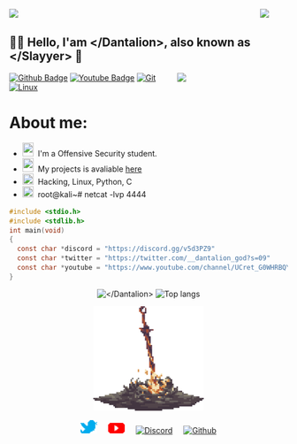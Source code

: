 <p align="left">
  <img src="http://24.media.tumblr.com/a8d91d9d6f197e126351464305f75dd7/tumblr_msitq5qMwW1sg2d49o1_1280.gif" width="50px"> 
  <img align="right" src="https://data.whicdn.com/images/232263957/original.gif" width="50px"> 
</p>

## :man_technologist: Hello, I'am \</Dantalion>, also known as \</Slayyer> 👋

<img align='right' src='https://data.whicdn.com/images/286687755/original.gif' width='200"'>

[![Github Badge](https://img.shields.io/badge/-Github-000?style=flat-square&logo=Github&logoColor=white&link=https://github.com/fagnerpsantos)](https://github.com/Slayyer-dev)
[![Youtube Badge](https://img.shields.io/badge/-YouTube-ff0000?style=flat-square&labelColor=ff0000&logo=youtube&logoColor=white&link=https://www.youtube.com/user/TreinaWeb)](https://www.youtube.com/channel/UCret_G0WHRBQYG5MesldNjw?view_as=subscriber)
[![Git](https://img.shields.io/badge/-git-black?style=flat-square&logo=Git)](https://git-scm.com/) 
[![Linux](https://img.shields.io/badge/-linux-%231572B6?style=flat-square&logo=linux)](https://www.kernel.org/doc/html/latest/)

# About me:
- <img src="https://i0.wp.com/raspa.caamouco.net/wp-content/uploads/2009/06/dado_girando.png" width="20" height="25">&nbsp;&nbsp;I'm a Offensive Security student.
- <img src="http://lh4.ggpht.com/_QFL-9aHGKOE/S-wGdMXTq-I/AAAAAAAACv0/AXPszztHrzI/sapo.gif" width="20" height="25">&nbsp;&nbsp;My projects is avaliable [here](https://github.com/Dantalion-dev)
- <img src="http://static.tumblr.com/df9d542bafc79acb5da56244ff58e4ea/dyb7ptk/plloy3ebg/tumblr_static_2eb7rsfw5728kc80w08og080.gif" width="20" height="20">&nbsp;&nbsp;Hacking, Linux, Python, C
- <img src="https://omgfoss.com/wp-content/uploads/2019/02/linux.gif" width="20" height="20">&nbsp;&nbsp;root@kali~# netcat -lvp 4444

```c
#include <stdio.h>
#include <stdlib.h>
int main(void)
{
  const char *discord = "https://discord.gg/v5d3PZ9"
  const char *twitter = "https://twitter.com/__dantalion_god?s=09"
  const char *youtube = "https://www.youtube.com/channel/UCret_G0WHRBQYG5MesldNjw"
}

```

<p align="center">
  <img src="https://github-readme-stats.vercel.app/api?username=Dantalion-dev&show_icons=true&title_color=fff&icon_color=00d9ff&text_color=c9d1d9&bg_color=161b22" alt="</Dantalion>"/>
    <img src="https://github-readme-stats.vercel.app/api/top-langs/?username=Dantalion-dev&layout=compact&show_icons=true&title_color=fff&icon_color=fff&text_color=c9d1d9&bg_color=161b22" alt="Top langs" />
</p>

<p align="center">
  <img src="https://raw.githubusercontent.com/TanZng/TanZng/master/assets/bonefire.gif" width="200"/>
</p>

<p align="center">
  <a rel="nofollow noopener noreferrer" target="_blank" href="https://twitter.com/__dantalion_god">
  <img src="https://raw.githubusercontent.com/TanZng/TanZng/master/assets/twitter.png" width="30px" alt="Twitter"></a>
  &nbsp; &nbsp;
  <a rel="nofollow noopener noreferrer" target="_blank" href="https://www.youtube.com/channel/UCret_G0WHRBQYG5MesldNjw">
  <img src="https://raw.githubusercontent.com/TanZng/TanZng/master/assets/youtube.png" width="30px" alt="YouTube"></a>
  &nbsp; &nbsp;
  <a rel="nofollow noopener noreferrer" target="_blank" href="https://discord.gg/v5d3PZ9">
  <img src="https://orig00.deviantart.net/da8e/f/2017/113/2/0/discord_pixel_icon_by_grizz5-db6w18c.png" width="25px" alt="Discord"></a>
  &nbsp; &nbsp;
  <a rel="nofollow noopener noreferrer" target="_blank" href="https://github.com/Dantalion-dev">
  <img src="https://avatars0.githubusercontent.com/u/57802372?s=400&v=4" width="30px" alt="Github"></a>
</p> 

<!--
**Slayyer-dev/Slayyer-dev** is a ✨ _special_ ✨ repository because its `README.md` (this file) appears on your GitHub profile.

Here are some ideas to get you started:

- 🔭 I’m currently working on ...
- 🌱 I’m currently learning ...
- 👯 I’m looking to collaborate on ...
- 🤔 I’m looking for help with ...
- 💬 Ask me about ...
- 📫 How to reach me: ...
- 😄 Pronouns: ...
- ⚡ Fun fact: ...
-->
